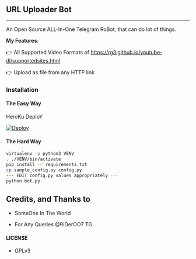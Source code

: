 ## URL Uploader Bot
---

An Open Source ALL-In-One Telegram RoBot, that can do lot of things.

**My Features**:

👉 All Supported Video Formats of https://rg3.github.io/youtube-dl/supportedsites.html

👉 Upload as file from any HTTP link

### Installation

#### The Easy Way

HeroKu DeploY

[![Deploy](https://www.herokucdn.com/deploy/button.svg)](https://heroku.com/deploy?template=https://github.com/Hashimkp/UrlUploaderV1/tree/master)

#### The Hard Way

```sh
virtualenv -p python3 VENV
. ./VENV/bin/activate
pip install -r requirements.txt
cp sample_config.py config.py
--- EDIT config.py values appropriately ---
python bot.py
```






## Credits, and Thanks to

* SomeOne In The World

- For Any Queries @RiDerOO7 TG

#### LICENSE
- GPLv3
